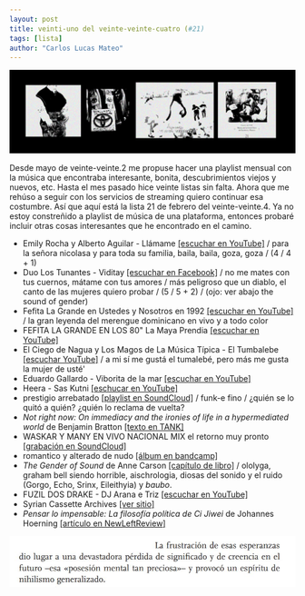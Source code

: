 ```yaml
---
layout: post
title: veinti-uno del veinte-veinte-cuatro (#21)
tags: [lista]
author: "Carlos Lucas Mateo"
---
```



![lista21](/images/veinteuno-lista.jpg)

Desde mayo de veinte-veinte.2 me propuse hacer una playlist mensual con la música que encontraba interesante, bonita, descubrimientos viejos y nuevos, etc. Hasta el mes pasado hice veinte listas sin falta. Ahora que me rehúso a seguir con los servicios de streaming quiero continuar esa costumbre. Así que aquí está la lista 21 de febrero del veinte-veinte.4. Ya no estoy constreñido a playlist de música de una plataforma, entonces probaré incluir otras cosas interesantes que he encontrado en el camino.

- Emily Rocha y Alberto Aguilar - Llámame [[escuchar en YouTube]](https://www.youtube.com/watch?v=4dXZh49wNYU) / para la señora nicolasa y para toda su familia, baila, baila, goza, goza / (4 / 4 + 1)
- Duo Los Tunantes - Viditay [[escuchar en Facebook]](https://www.facebook.com/watch/?v=776962670103222) / no me mates con tus cuernos, mátame con tus amores / más peligroso que un diablo, el canto de las mujeres quiero probar / (5 / 5 + 2) / (ojo: ver abajo the sound of gender)
- Fefita La Grande en Ustedes y Nosotros en 1992 [[escuchar en YouTube]](https://www.youtube.com/watch?v=ZddknUOUX84) / la gran leyenda del merengue dominicano en vivo y a todo color
- FEFITA LA GRANDE EN LOS 80" La Maya Prendia [[escuchar en YouTube]](https://www.youtube.com/watch?v=odNGyCgLGFE)
- El Ciego de Nagua y Los Magos de La Música Típica - El Tumbalebe [[escuchar YouTube]](https://www.youtube.com/watch?v=MG5lO7GilaQ) / a mi sí me gustá el tumalebé, pero más me gusta la mujer de usté'
- Eduardo Gallardo - Viborita de la mar [[escuchar en YouTube]](https://youtu.be/4AJR52cmSd0?si=FHsrL7xZt6-OrCsm)
- Heera - Sas Kutni [[eschucar en YouTube]](https://www.youtube.com/watch?v=QdBD8AG9dEQ) 
- prestigio arrebatado [[playlist en SoundCloud]](https://soundcloud.com/c-lucmat/sets/prestigio-arrebatado) / funk-e fino / ¿quién se lo quitó a quién? ¿quién lo reclama de vuelta?
- _Not right now: On immediacy and the ironies of life in a hypermediated world_ de Benjamin Bratton [[texto en TANK]](https://tank.tv/magazine/issue-98/features/not-right-now)
- WASKAR Y MANY EN VIVO NACIONAL MIX el retorno muy pronto [[grabación en SoundCloud]](https://soundcloud.com/tonysolardiscos/waskar-y-many-en-vivo-nacional)
- romantico y alterado de nudo [[álbum en bandcamp]](https://americansouthwest.bandcamp.com/album/romantico-y-alterado)
- _The Gender of Sound_ de Anne Carson [[capítulo de libro]](https://www.fleurmach.files.wordpress.com/2013/10/carson-anne-the-gender-of-sound.pdf) / ololyga, graham bell siendo horrible, aischrologia, diosas del sonido y el ruido (Gorgo, Echo, Srinx, Eileithyia) y _baubo_. 
- FUZIL DOS DRAKE - DJ Arana e Triz [[escuchar en YouTube]](https://www.youtube.com/watch?v=FQ78CEwB47w)
- Syrian Cassette Archives [[ver sitio]](https://syriancassettearchives.org/)
- _Pensar lo impensable: La filosofía política de Ci Jiwei_ de Johannes Hoerning [[artículo en NewLeftReview]](https://newleftreview.es/issues/143/articles/thinking-the-unthinkable-translation.pdf)


![ci](/images/2124-ci.jpg)


